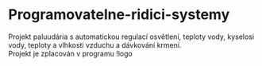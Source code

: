 # Programovatelne-ridici-systemy

Projekt paluudária s automatickou regulací osvětlení, teploty vody, kyselosi vody, teploty a vlhkosti vzduchu a dávkování krmení.  
Projekt je zplacován v programu !logo
